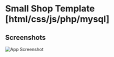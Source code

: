# Small Shop Template [html/css/js/php/mysql]

## Screenshots

![App Screenshot](https://gcdnb.pbrd.co/images/n2EuxNrKkmvA.jpg?o=1)
